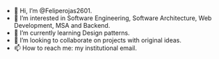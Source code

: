 - 👋 Hi, I’m @Feliperojas2601.
- 👀 I’m interested in Software Engineering, Software Architecture, Web Development, MSA and Backend.
- 🌱 I’m currently learning Design patterns.
- 💞️ I’m looking to collaborate on projects with original ideas.
- 📫 How to reach me: my institutional email.

<!---
Feliperojas2601/Feliperojas2601 is a ✨ special ✨ repository because its `README.md` (this file) appears on your GitHub profile.
You can click the Preview link to take a look at your changes.
--->
